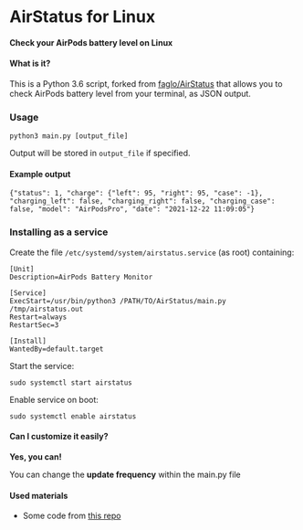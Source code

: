 # **AirStatus for Linux**
#### Check your AirPods battery level on Linux

#### What is it?
This is a Python 3.6 script, forked from [faglo/AirStatus](https://github.com/faglo/AirStatus) that allows you to check AirPods battery level from your terminal, as JSON output.

### Usage

```
python3 main.py [output_file]
```

Output will be stored in `output_file` if specified.

#### Example output

```
{"status": 1, "charge": {"left": 95, "right": 95, "case": -1}, "charging_left": false, "charging_right": false, "charging_case": false, "model": "AirPodsPro", "date": "2021-12-22 11:09:05"}
```

### Installing as a service

Create the file `/etc/systemd/system/airstatus.service` (as root) containing:
```
[Unit]
Description=AirPods Battery Monitor

[Service]
ExecStart=/usr/bin/python3 /PATH/TO/AirStatus/main.py /tmp/airstatus.out
Restart=always
RestartSec=3

[Install]
WantedBy=default.target
```

Start the service:
```
sudo systemctl start airstatus
```

Enable service on boot:
 ```
sudo systemctl enable airstatus
```

#### Can I customize it easily?
**Yes, you can!**

You can change the **update frequency** within the main.py file

#### Used materials
* Some code from [this repo](https://github.com/ohanedan/Airpods-Windows-Service)
